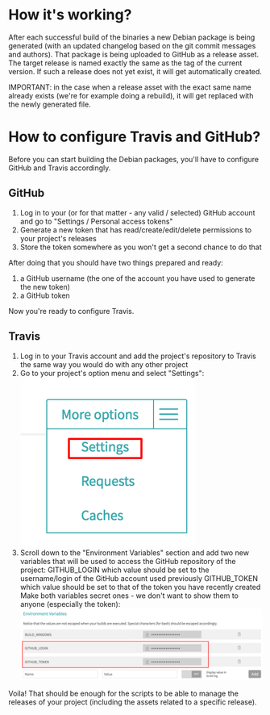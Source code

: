 How it's working?
=================
After each successful build of the binaries a new Debian package is being generated (with an updated changelog based on 
the git commit messages and authors).
That package is being uploaded to GitHub as a release asset. The target release is named exactly the same as the 
tag of the current version. If such a release does not yet exist, it will get automatically created.

IMPORTANT: in the case when a release asset with the exact same name already exists (we're for example doing a rebuild), 
it will get replaced with the newly generated file.

How to configure Travis and GitHub?
===================================
Before you can start building the Debian packages, you'll have to configure GitHub and Travis accordingly.

GitHub
------
1. Log in to your (or for that matter - any valid / selected) GitHub account and go to "Settings / Personal access tokens"
2. Generate a new token that has read/create/edit/delete permissions to your project's releases
3. Store the token somewhere as you won't get a second chance to do that

After doing that you should have two things prepared and ready:
1. a GitHub username (the one of the account you have used to generate the new token)
2. a GitHub token

Now you're ready to configure Travis.

Travis
------
1. Log in to your Travis account and add the project's repository to Travis the same way you would do with any other project
2. Go to your project's option menu and select "Settings":
![Project settings](images/travis_settings.png)
3. Scroll down to the "Environment Variables" section and add two new variables that will be used to access the GitHub
repository of the project:
  GITHUB_LOGIN which value should be set to the username/login of the GitHub account used previously
  GITHUB_TOKEN which value should be set to that of the token you have recently created
Make both variables secret ones - we don't want to show them to anyone (especially the token):
![Project environmental variables](images/travis_env.png)

Voila! That should be enough for the scripts to be able to manage the releases of your project (including the assets 
related to a specific release).
